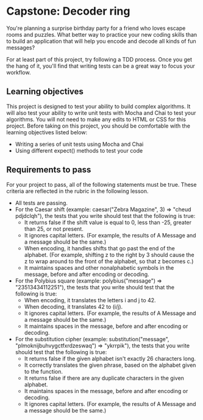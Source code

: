 # Capstone: Decoder ring

You're planning a surprise birthday party for a friend who loves escape rooms and puzzles. What better way to practice your new coding skills than to build an application that will help you encode and decode all kinds of fun messages?

For at least part of this project, try following a TDD process. Once you get the hang of it, you'll find that writing tests can be a great way to focus your workflow.

## Learning objectives

This project is designed to test your ability to build complex algorithms. It will also test your ability to write unit tests with Mocha and Chai to test your algorithms. You will not need to make any edits to HTML or CSS for this project. Before taking on this project, you should be comfortable with the learning objectives listed below:
- Writing a series of unit tests using Mocha and Chai
- Using different expect() methods to test your code

## Requirements to pass
For your project to pass, all of the following statements must be true. These criteria are reflected in the rubric in the following lesson.
- All tests are passing.
- For the Caesar shift (example: caesar("Zebra Magazine", 3) => "cheud pdjdclqh"), the tests that you write should test that the following is true:
  - It returns false if the shift value is equal to 0, less than -25, greater than 25, or not present.
  - It ignores capital letters. (For example, the results of A Message and a message should be the same.)
  - When encoding, it handles shifts that go past the end of the alphabet. (For example, shifting z to the right by 3 should cause the z to wrap around to the front of the alphabet, so that z becomes c.)
  - It maintains spaces and other nonalphabetic symbols in the message, before and after encoding or decoding.
- For the Polybius square (example: polybius("message") => "23513434112251"), the tests that you write should test that the following is true:
  - When encoding, it translates the letters i and j to 42.
  - When decoding, it translates 42 to (i/j).
  - It ignores capital letters. (For example, the results of A Message and a message should be the same.)
  - It maintains spaces in the message, before and after encoding or decoding.
- For the substitution cipher (example: substitution("message", "plmoknijbuhvygctfxrdzeswaq") => "ykrrpik"), the tests that you write should test that the following is true:
  - It returns false if the given alphabet isn't exactly 26 characters long.
  - It correctly translates the given phrase, based on the alphabet given to the function.
  - It returns false if there are any duplicate characters in the given alphabet.
  - It maintains spaces in the message, before and after encoding or decoding.
  - It ignores capital letters. (For example, the results of A Message and a message should be the same.)
